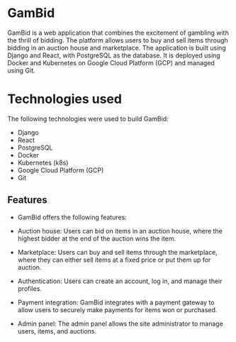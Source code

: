 # GamBid

GamBid is a web application that combines the excitement of gambling with the thrill of bidding. The platform allows users to buy and sell items through bidding in an auction house and marketplace. The application is built using Django and React, with PostgreSQL as the database. It is deployed using Docker and Kubernetes on Google Cloud Platform (GCP) and managed using Git.


# Technologies used
The following technologies were used to build GamBid:

- Django
- React
- PostgreSQL
- Docker
- Kubernetes (k8s)
- Google Cloud Platform (GCP)
- Git


## Features
- GamBid offers the following features:

- Auction house: Users can bid on items in an auction house, where the highest bidder at the end of the auction wins the item.

- Marketplace: Users can buy and sell items through the marketplace, where they can either sell items at a fixed price or put them up for auction.

- Authentication: Users can create an account, log in, and manage their profiles.

- Payment integration: GamBid integrates with a payment gateway to allow users to securely make payments for items won or purchased.

- Admin panel: The admin panel allows the site administrator to manage users, items, and auctions.
